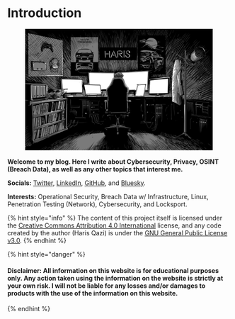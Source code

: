 # Introduction

<figure><img src=".gitbook/assets/blog_image.cleaned.jpeg" alt=""><figcaption></figcaption></figure>

**Welcome to my blog. Here I write about Cybersecurity, Privacy, OSINT (Breach Data), as well as any other topics that interest me.**

**Socials:** [Twitter](https://twitter.com/Harisfromcyber), [LinkedIn](https://www.linkedin.com/in/harisqazi1/), [GitHub](https://github.com/harisqazi1), and [Bluesky](https://bsky.app/profile/harisfromcyber.bsky.social).

**Interests:**  Operational Security, Breach Data w/ Infrastructure, Linux, Penetration Testing (Network), Cybersecurity, and Locksport.

{% hint style="info" %}
The content of this project itself is licensed under the [Creative Commons Attribution 4.0 International](https://choosealicense.com/licenses/cc-by-4.0/) license, and any code created by the author (Haris Qazi) is under the [GNU General Public License v3.0](https://choosealicense.com/licenses/gpl-3.0/).
{% endhint %}

{% hint style="danger" %}
#### **Disclaimer: All information on this website is for educational purposes only. Any action taken using the information on the website is strictly at your own risk. I will not be liable for any losses and/or damages to products with the use of the information on this website.**
{% endhint %}
